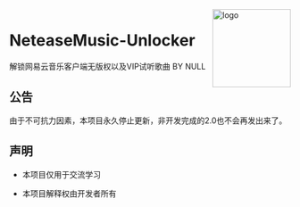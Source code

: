<img src="https://user-images.githubusercontent.com/26399680/47980314-0e3f1700-e102-11e8-8857-e3436ecc8beb.png" alt="logo" width="140" height="140" align="right">

# NeteaseMusic-Unlocker

解锁网易云音乐客户端无版权以及VIP试听歌曲 BY NULL

## 公告

由于不可抗力因素，本项目永久停止更新，非开发完成的2.0也不会再发出来了。

## 声明

- 本项目仅用于交流学习

- 本项目解释权由开发者所有
